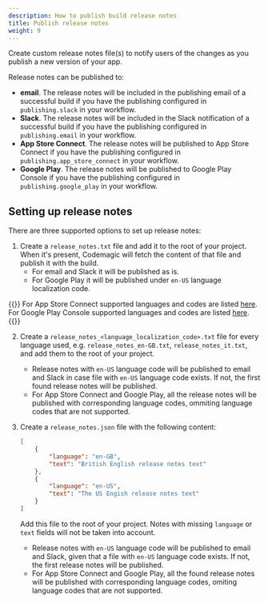 ```yaml
---
description: How to publish build release notes
title: Publish release notes
weight: 9
---
```


Create custom release notes file(s) to notify users of the changes as you publish a new version of your app.

Release notes can be published to:

* **email**. The release notes will be included in the publishing email of a successful build if you have the publishing configured in `publishing.slack` in your workflow.
* **Slack**. The release notes will be included in the Slack notification of a successful build if you have the publishing configured in `publishing.email` in your workflow.
* **App Store Connect**. The release notes will be published to App Store Connect if you have the publishing configured in `publishing.app_store_connect` in your workflow.
* **Google Play**. The release notes will be published to Google Play Console if you have the publishing configured in `publishing.google_play` in your workflow.

## Setting up release notes

There are three supported options to set up release notes:

1. Create a `release_notes.txt` file and add it to the root of your project. When it's present, Codemagic will fetch the content of that file and publish it with the build.
    * For email and Slack it will be published as is.
    * For Google Play it will be published under `en-US` language localization code.

{{<notebox>}}
For App Store Connect supported languages and codes are listed [here](https://developer.apple.com/documentation/appstoreconnectapi/betabuildlocalizationcreaterequest/data/attributes). For Google Play Console supported languages and codes are listed [here](https://support.google.com/googleplay/android-developer/table/4419860?hl=en).
{{</notebox>}}

2. Create a `release_notes_<language_localization_code>.txt` file for every language used, e.g. `release_notes_en-GB.txt`, `release_notes_it.txt`, and add them to the root of your project.
    * Release notes with `en-US` language code will be published to email and Slack in case file with `en-US` language code exists. If not, the first found release notes will be published.
    * For App Store Connect and Google Play, all the release notes will be published with corresponding language codes, ommiting language codes that are not supported.

3. Create a `release_notes.json` file with the following content:

    ```json
    [
        {
            "language": "en-GB",
            "text": "British English release notes text"
        },
        {
            "language": "en-US",
            "text": "The US Engish release notes text"
        }
    ]
    ```

    Add this file to the root of your project. Notes with missing `language` or `text` fields will not be taken into account.

    * Release notes with `en-US` language code will be published to email and Slack, given that a file with `en-US` language code exists. If not, the first release notes will be published.
    * For App Store Connect and Google Play, all the found release notes will be published with corresponding language codes, omiting language codes that are not supported.
